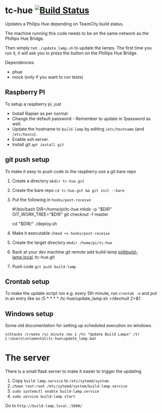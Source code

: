  tc-hue [![Build Status](https://travis-ci.com/Volumental/tc-hue.svg?branch=master)](https://travis-ci.com/Volumental/tc-hue)
========

Updates a Philips Hue depending on TeamCity build status.

The machine running this code needs to be on the same network as the Phillips Hue Bridge.

Then simply run `./update_lamp.sh` to update the lamps. The first time you run it, it will ask you to press the button on the Phillips Hue Bridge.

Dependencies
* phue
* mock (only if you want to run tests)

## Raspberry PI
To setup a raspberry pi, just
* Install Rapian as per normal
* Change the default password - Remember to update in 1password as well.
* Update the hostname to `build-lamp` by editing `/etc/hostname` (and `/etc/hosts`).
* Enable ssh server.
* Install git `apt install git`

## git push setup
To make it easy to push code to the raspberry use a git bare repo

1. Create a directory `mkdir tc-hue.git`
2. Create the bare repo `cd tc-hue.git && git init --bare`
3. Put the following in `hooks/post-receive`

    #!/bin/bash
    DIR=/home/pi/tc-hue
    mkdir -p "$DIR"
    GIT_WORK_TREE="$DIR" git checkout -f master

    cd "$DIR/"
    ./deploy.sh

4. Make it executable `chmod +x hooks/post-receive`
5. Create the target directory `mkdir /home/pi/tc-hue`
5. Back at your dev machine git remote add build-lamp pi@build-lamp.local.:tc-hue.git
6. Push code `git push build-lamp`

## Crontab setup
To make the update script run e.g. every 5th minute, run `crontab -e` and put in an entry like so
/5 * * * * /tc-hue/update_lamp.sh >/dev/null 2>&1

## Windows setup
Some old documentation for setting up scheduled execution on windows.

    schtasks /create /sc minute /mo 1 /tn "Update Build Lamps" /tr C:\Users\volumental\tc-hue\update_lamp.bat 

# The server
There is a small flask server to make it easier to trigger the updating

1. Copy `build-lamp.service` to `/etc/sytemd/system`.
2. `chown root:root /etc/sytemd/system/build-lamp.service`
3. `sudo systemctl enable build-lamp.service`
4. `sudo service build-lamp start`

Go to `http://build-lamp.local.:5000/`
